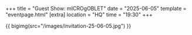 +++
title = "Guest Show: mICROgOBLET"
date = "2025-06-05"
template = "eventpage.html"
[extra]
location = "HQ"
time = "19:30"
+++

{{ bigimg(src="/images/invitation-25-06-05.jpg") }}
